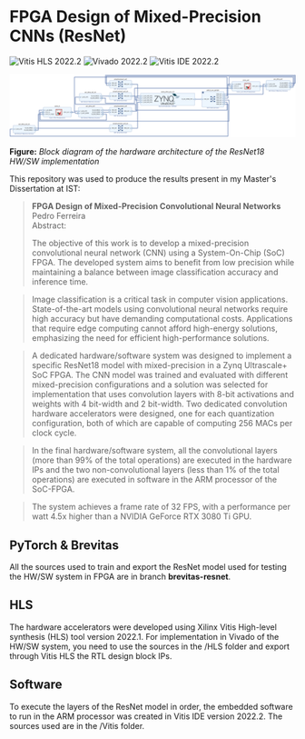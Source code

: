# FPGA Design of Mixed-Precision CNNs (ResNet)

![Vitis HLS 2022.2](https://img.shields.io/badge/Vitis_HLS-2022.2-red.svg?style=plastic)
![Vivado 2022.2](https://img.shields.io/badge/Vivado-2022.2-red.svg?style=plastic)
![Vitis IDE 2022.2](https://img.shields.io/badge/Vitis_IDE-2022.2-red.svg?style=plastic)

![image](./vivado-block-design-interface-view.png)

**Figure:** *Block diagram of the hardware architecture of the ResNet18 HW/SW implementation*

This repository was used to produce the results present in my Master's Dissertation at IST:

> **FPGA Design of Mixed-Precision Convolutional Neural Networks** <br>
> Pedro Ferreira <br>
> Abstract:
> 
> The objective of this work is to develop a mixed-precision convolutional neural network (CNN) using a System-On-Chip (SoC) FPGA. The developed system aims to benefit from low precision while maintaining a balance between image classification accuracy and inference time.

> Image classification is a critical task in computer vision applications. State-of-the-art models using convolutional neural networks require high accuracy but have demanding computational costs. Applications that require edge computing cannot afford high-energy solutions, emphasizing the need for efficient high-performance solutions.

> A dedicated hardware/software system was designed to implement a specific ResNet18 model with mixed-precision in a Zynq Ultrascale+ SoC FPGA. The CNN model was trained and evaluated with different mixed-precision configurations and a solution was selected for implementation that uses convolution layers with 8-bit activations and weights with 4 bit-width and 2 bit-width. Two dedicated convolution hardware accelerators were designed, one for each quantization configuration, both of which are capable of computing 256 MACs per clock cycle.

> In the final hardware/software system, all the convolutional layers (more than 99% of the total operations) are executed in the hardware IPs and the two non-convolutional layers (less than 1% of the total operations) are executed in software in the ARM processor of the SoC-FPGA.

> The system achieves a frame rate of 32 FPS, with a performance per watt 4.5x higher than a NVIDIA GeForce RTX 3080 Ti GPU. 

## PyTorch & Brevitas

All the sources used to train and export the ResNet model used for testing the HW/SW system in FPGA are in branch **brevitas-resnet**.

## HLS

The hardware accelerators were developed using Xilinx Vitis High-level synthesis (HLS) tool version 2022.1. For implementation in Vivado of the HW/SW system, you need to use the sources in the /HLS folder and export through Vitis HLS the RTL design block IPs.

## Software

To execute the layers of the ResNet model in order, the embedded software to run in the ARM processor was created in Vitis IDE version 2022.2. The sources used are in the /Vitis folder.
